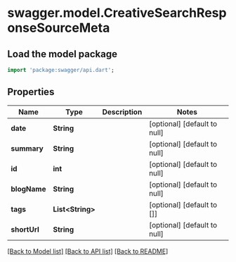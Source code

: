# swagger.model.CreativeSearchResponseSourceMeta

## Load the model package
```dart
import 'package:swagger/api.dart';
```

## Properties
Name | Type | Description | Notes
------------ | ------------- | ------------- | -------------
**date** | **String** |  | [optional] [default to null]
**summary** | **String** |  | [optional] [default to null]
**id** | **int** |  | [optional] [default to null]
**blogName** | **String** |  | [optional] [default to null]
**tags** | **List&lt;String&gt;** |  | [optional] [default to []]
**shortUrl** | **String** |  | [optional] [default to null]

[[Back to Model list]](../README.md#documentation-for-models) [[Back to API list]](../README.md#documentation-for-api-endpoints) [[Back to README]](../README.md)


